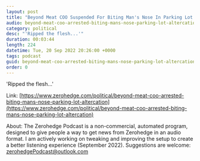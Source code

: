 ```yaml
---
layout: post
title: "Beyond Meat COO Suspended For Biting Man's Nose In Parking Lot Altercation"
audio: beyond-meat-coo-arrested-biting-mans-nose-parking-lot-altercation-1
category: political
desc: "'Ripped the flesh...'"
duration: 00:03:44
length: 224
datetime: Tue, 20 Sep 2022 20:26:00 +0000
tags: podcast
guid: beyond-meat-coo-arrested-biting-mans-nose-parking-lot-altercation-0
order: 0
---
```

'Ripped the flesh...'

Link: [https://www.zerohedge.com/political/beyond-meat-coo-arrested-biting-mans-nose-parking-lot-altercation](https://www.zerohedge.com/political/beyond-meat-coo-arrested-biting-mans-nose-parking-lot-altercation)

About: The Zerohedge Podcast is a non-commercial, automated program, designed to give people a way to get news from Zerohedge in an audio format.  I am actively working on tweaking and improving the setup to create a better listening experience (September 2022).  Suggestions are welcome: [zerohedgePodcast@outlook.com](mailto:zerohedgePodcast@outlook.com)